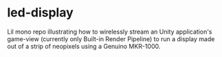 # led-display
Lil mono repo illustrating how to wirelessly stream an Unity application's game-view (currently only Built-in Render Pipeline) to run a display made out of a strip of neopixels using a Genuino MKR-1000.
